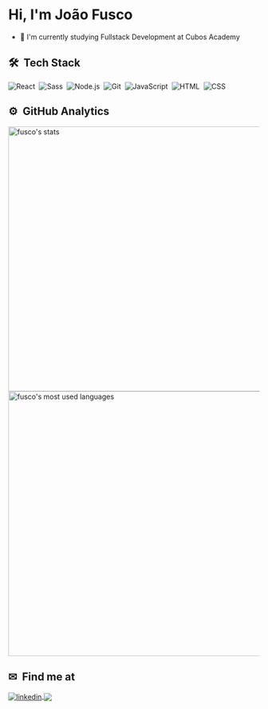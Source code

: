 <h1 align="left"> Hi, I'm João Fusco</h1>

- 📘 I'm currently studying Fullstack Development at Cubos Academy

## 🛠 &nbsp;Tech Stack

![React](https://img.shields.io/badge/-React-05122A?style=flat&logo=react)&nbsp;
![Sass](https://img.shields.io/badge/-Sass-05122A?style=flat&logo=sass)&nbsp;
![Node.js](https://img.shields.io/badge/-Node.js-05122A?style=flat&logo=node.js)&nbsp;
![Git](https://img.shields.io/badge/-Git-05122A?style=flat&logo=git)&nbsp;
![JavaScript](https://img.shields.io/badge/-JavaScript-05122A?style=flat&logo=javascript)&nbsp;
![HTML](https://img.shields.io/badge/-HTML-05122A?style=flat&logo=HTML5)&nbsp;
![CSS](https://img.shields.io/badge/-CSS-05122A?style=flat&logo=CSS3&logoColor=1572B6)&nbsp;

## ⚙️ &nbsp;GitHub Analytics

<p align="left">
<img width="530em" src="https://github-readme-stats.vercel.app/api?username=JPFusco&count_private=true&show_icons=true&theme=vision-friendly-dark&hide=issues,contribs" alt="fusco's stats"/>
<img width="530em" src="https://github-readme-stats.vercel.app/api/top-langs/?username=JPFusco&layout=compact&theme=vision-friendly-dark" alt="fusco's most used languages"/>
</p>

## ✉ &nbsp;Find me at

<a href="https://linkedin.com/in/joaofusco" target="_blank">
  <img align="center" src="https://img.shields.io/badge/-João_Fusco-05122A?style=flat&logo=linkedin" alt="linkedin"/>
</a>
<a href="mailto:<jpmfusco@gmail.com>" alt="gmail" target="_blank">
  <img align="center" src="https://img.shields.io/badge/-jpmfusco@gmail.com-FF0000?style=flat&labelColor=FF0000&logo=gmail&logoColor=white&link=mailto:<jpmfusco@gmail.com>" />
</a>


